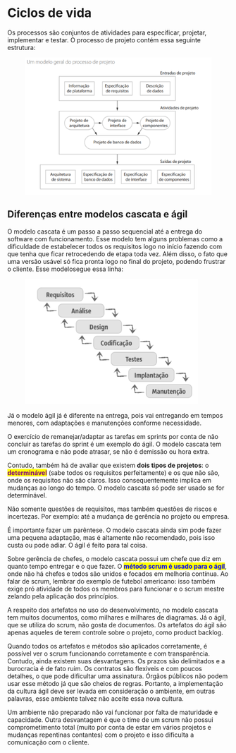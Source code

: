 # Ciclos de vida

Os processos são conjuntos de atividades para especificar, projetar, implementar e testar. O processo de projeto contém essa seguinte estrutura:

<figure><img src="../../.gitbook/assets/image (7) (1).png" alt=""><figcaption></figcaption></figure>

## Diferenças entre modelos cascata e ágil

O modelo cascata é um passo a passo sequencial até a entrega do software com funcionamento. Esse modelo tem alguns problemas como a dificuldade de estabelecer todos os requisitos logo no início fazendo com que tenha que ficar retrocedendo de etapa toda vez. Além disso, o fato que uma versão usável só fica pronta logo no final do projeto, podendo frustrar o cliente. Esse modelosegue essa linha:

<figure><img src="../../.gitbook/assets/image (5) (1).png" alt=""><figcaption></figcaption></figure>

Já o modelo ágil já é diferente na entrega, pois vai entregando em tempos menores, com adaptações e manutenções conforme necessidade.

O exercício de remanejar/adaptar as tarefas em sprints por conta de não concluir as tarefas do sprint é um exemplo do ágil. O modelo cascata tem um cronograma e não pode atrasar, se não é demissão ou hora extra.

Contudo, também há de avaliar que existem **dois tipos de projetos**: o <mark style="color:purple;">**determinável**</mark> (sabe todos os requisitos perfeitamente) e os que não são, onde os requisitos não são claros. Isso consequentemente implica em mudanças ao longo do tempo. O modelo cascata só pode ser usado se for determinável.

Não somente questões de requisitos, mas também questões de riscos e incertezas. Por exemplo: até a mudança de gerência no projeto ou empresa.

É importante fazer um parêntese. O modelo cascata ainda sim pode fazer uma pequena adaptação, mas é altamente não recomendado, pois isso custa ou pode adiar. O ágil é feito para tal coisa.

Sobre gerência de chefes, o modelo cascata possui um chefe que diz em quanto tempo entregar e o que fazer. O <mark style="color:blue;">**método scrum é usado para o ágil**</mark>, onde não há chefes e todos são unidos e focados em melhoria contínua. Ao falar de scrum, lembrar do exemplo de futebol americano: isso também exige pró atividade de todos os membros para funcionar e o scrum mestre zelando pela aplicação dos princípios.

A respeito dos artefatos no uso do desenvolvimento, no modelo cascata tem muitos documentos, como milhares e milhares de diagramas. Já o ágil, que se utiliza do scrum, não gosta de documentos. Os artefatos do ágil são apenas aqueles de terem controle sobre o projeto, como product backlog.

Quando todos os artefatos e métodos são aplicados corretamente, é possível ver o scrum funcionando corretamente e com transparência. Contudo, ainda existem suas desvantagens. Os prazos são delimitados e a burocracia é de fato ruim. Os contratos são flexíveis e com poucos detalhes, o que pode dificultar uma assinatura. Órgãos públicos não podem usar esse método já que são cheios de regras. Portanto, a implementação da cultura ágil deve ser levada em consideração o ambiente, em outras palavras, esse ambiente talvez não aceite essa nova cultura.

Um ambiente não preparado não vai funcionar por falta de maturidade e capacidade. Outra desvantagem é que o time de um scrum não possui comprometimento total (muito por conta de estar em vários projetos e mudanças repentinas contantes) com o projeto e isso dificulta a comunicação com o cliente.

